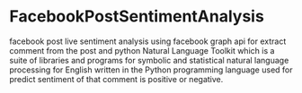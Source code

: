 # FacebookPostSentimentAnalysis

facebook post live sentiment analysis using facebook graph api for extract comment from the post
and python Natural Language Toolkit which is a suite of libraries and programs for symbolic and statistical natural language processing for English written in the Python programming language used for predict sentiment of that comment is positive or negative.
